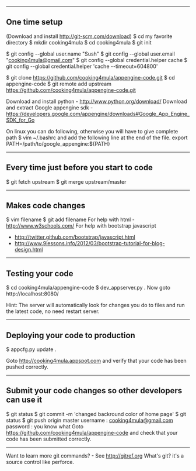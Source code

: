 --------------
One time setup
--------------
(Download and install http://git-scm.com/download)
$ cd my favorite directory
$ mkdir cooking4mula
$ cd cooking4mula
$ git init

$ git config --global user.name "Sush"
$ git config --global user.email "cooking4mula@gmail.com"
$ git config --global credential.helper cache
$ git config --global credential.helper 'cache --timeout=604800'

$ git clone https://github.com/cooking4mula/appengine-code.git
$ cd appengine-code
$ git remote add upstream https://github.com/cooking4mula/appengine-code.git

Download and install python - http://www.python.org/download/
Download and extract Google appengine sdk - https://developers.google.com/appengine/downloads#Google_App_Engine_SDK_for_Go

On linux you can do following, otherwise you will have to give complete path
$ vim ~/.bashrc
and add the following line at the end of the file.
export PATH=/path/to/google_appengine:${PATH}

----------------------------------------
Every time just before you start to code
----------------------------------------
$ git fetch upstream
$ git merge upstream/master

------------------
Makes code changes
-------------------
$ vim filename
$ git add filename
For help with html - http://www.w3schools.com/
For help with bootstrap javascript
 - http://twitter.github.com/bootstrap/javascript.html
 - http://www.9lessons.info/2012/03/bootstrap-tutorial-for-blog-design.html

-----------------
Testing your code
-----------------
$ cd cooking4mula/appengine-code
$ dev_appserver.py .
Now goto http://localhost:8080/

Hint: The server will automatically look for changes you do to files and run
      the latest code, no need restart server.

---------------------------------
Deploying your code to production
---------------------------------
$ appcfg.py update .

Goto http://cooking4mula.appspot.com and verify that your code has been pushed
correctly.

-------------------------------------------------------
Submit your code changes so other developers can use it
-------------------------------------------------------
$ git status
$ git commit -m 'changed backround color of home page'
$ git status
$ git push origin master
username : cooking4mula@gmail.com
password : you know what
Goto https://github.com/cooking4mula/appengine-code and check that your code has been submitted correctly.

--------------------------------------------------------------------------------
Want to learn more git commands? - See http://gitref.org
What's git? it's a source control like perforce.
